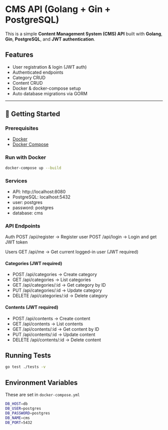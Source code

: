 # CMS API (Golang + Gin + PostgreSQL)

This is a simple **Content Management System (CMS) API** built with **Golang**, **Gin**, **PostgreSQL**, and **JWT authentication**.

## Features
- User registration & login (JWT auth)
- Authenticated endpoints
- Category CRUD
- Content CRUD
- Docker & docker-compose setup
- Auto database migrations via GORM

---

## 🚀 Getting Started

### Prerequisites
- [Docker](https://www.docker.com/get-started)
- [Docker Compose](https://docs.docker.com/compose/)

### Run with Docker
```bash
docker-compose up --build
```

### Services
- API: http://localhost:8080
- PostgreSQL: localhost:5432
- user: postgres
- password: postgres
- database: cms


### API Endpoints
Auth
POST /api/register → Register user
POST /api/login → Login and get JWT token

Users
GET /api/me → Get current logged-in user (JWT required)

#### Categories (JWT required)
- POST /api/categories → Create category
- GET /api/categories → List categories
- GET /api/categories/:id → Get category by ID
- PUT /api/categories/:id → Update category
- DELETE /api/categories/:id → Delete category

#### Contents (JWT required)
- POST /api/contents → Create content
- GET /api/contents → List contents
- GET /api/contents/:id → Get content by ID
- PUT /api/contents/:id → Update content
- DELETE /api/contents/:id → Delete content

## Running Tests
```bash
go test ./tests -v
```

## Environment Variables
These are set in `docker-compose.yml`
```bash
DB_HOST=db
DB_USER=postgres
DB_PASSWORD=postgres
DB_NAME=cms
DB_PORT=5432

```
